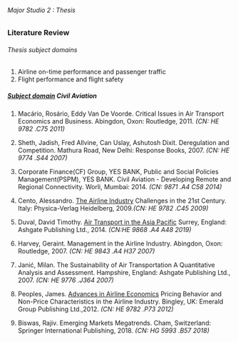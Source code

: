 ###### Major Studio 2 : Thesis
### Literature Review

###### Thesis subject domains 

1. Airline on-time performance and passenger traffic
2. Flight performance and flight safety

##### [Subject domain](http://bobcat.library.nyu.edu/primo-explore/search?query=any,contains,civil%20aviation,AND&pfilter=pfilter,exact,books,AND&pfilter=creationdate,exact,5-YEAR,AND&tab=default_tab&search_scope=default_scope&sortby=rank&vid=NS2-NUI&facet=rtype,include,books&facet=library,include,BOBST&mode=advanced&offset=0) Civil Aviation

1. Macário, Rosário, Eddy Van De Voorde. Critical Issues in Air Transport Economics and Business. Abingdon, Oxon: Routledge, 2011. *(CN: HE 9782 .C75 2011)*

2. Sheth, Jadish, Fred Allvine, Can Uslay, Ashutosh Dixit. Deregulation and Competition. Mathura Road, New Delhi: Response Books, 2007. *(CN: HE 9774 .S44 2007)*

3. Corporate Finance(CF) Group, YES BANK, Public and Social Policies Management(PSPM), YES BANK. Civil Aviation - Developing Remote and Regional Connectivity. Worli, Mumbai: 2014. *(CN: 9871 .A4 C58 2014)*

4. Cento, Alessandro. [The Airline Industry](https://github.com/aaditirokade/thesis/blob/master/TheAirlineIndustryReview.md) Challenges in the 21st Century. Italy: Physica-Verlag Heidelberg, 2009.*(CN: HE 9782 .C45 2009)*

5. Duval, David Timothy. [Air Transport in the Asia Pacific](https://github.com/aaditirokade/thesis/blob/master/AirTransportAsia%20Pacific_review.md) Surrey, England: Ashgate Publishing Ltd., 2014. *(CN:HE 9868 .A4 A48 2019)*

6. Harvey, Geraint. Management in the Airline Industry. Abingdon, Oxon: Routledge, 2007. *(CN: HE 9843 .A4 H37 2007)*

7. Janić, Milan. The Sustainability of Air Transportation A Quantitative Analysis and Assessment. Hampshire, England: Ashgate Publishing Ltd., 2007. *(CN: HE 9776 .J364 2007)*

8. Peoples, James. [Advances in Airline Economics](https://github.com/aaditirokade/thesis/blob/master/AdvancesInAirlineEconomics_review.md) Pricing Behavior and Non-Price Characteristics in the Airline Industry. Bingley, UK: Emerald Group Publishing Ltd.,2012. *(CN: HE 9782 .P73 2012)*

9. Biswas, Rajiv. Emerging Markets Megatrends. Cham, Switzerland: Springer International Publishing, 2018. *(CN: HG 5993 .B57 2018)*
